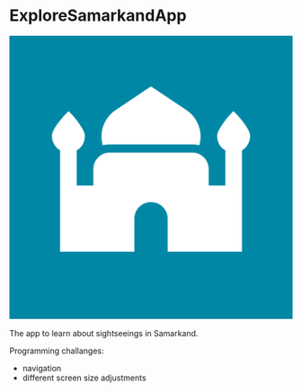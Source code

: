 # ExploreSamarkandApp

![logo](docs/play_store_512.png)

The app to learn about sightseeings in Samarkand.

Programming challanges: 
- navigation
- different screen size adjustments